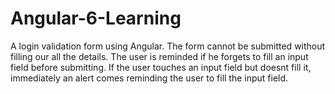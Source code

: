 # Angular-6-Learning

A login validation form using Angular. The form cannot be submitted without filling our all the details. The user is reminded if he forgets to fill an input field before submitting.
If the user touches an input field but doesnt fill it, immediately an alert comes reminding the user to fill the input field.
